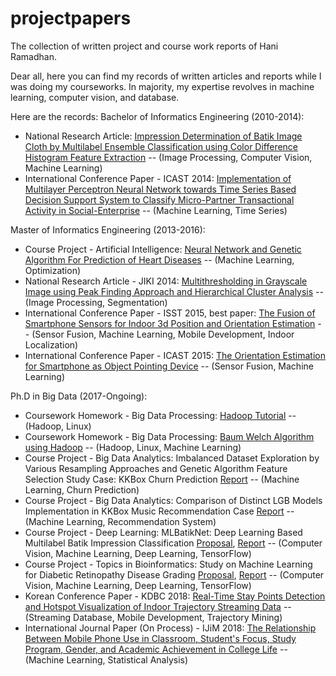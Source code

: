 # projectpapers
The collection of written project and course work reports of Hani Ramadhan.

Dear all, here you can find my records of written articles and reports while I was doing my courseworks. In majority, my expertise revolves 
in machine learning, computer vision, and database.

Here are the records:
Bachelor of Informatics Engineering (2010-2014):
- National Research Article: [Impression Determination of Batik Image Cloth by Multilabel Ensemble Classification
using Color Difference Histogram Feature Extraction][kursor]
-- (Image Processing, Computer Vision, Machine Learning)
- International Conference Paper - ICAST 2014: [Implementation of Multilayer Perceptron Neural Network towards Time Series Based Decision Support System to Classify Micro-Partner Transactional Activity in Social-Enterprise][icast14]
-- (Machine Learning, Time Series)

Master of Informatics Engineering (2013-2016):
- Course Project - Artificial Intelligence: [Neural Network and Genetic Algorithm For Prediction of Heart Diseases][ai13]
-- (Machine Learning, Optimization)
- National Research Article - JIKI 2014: [Multithresholding in Grayscale Image using Peak Finding Approach and Hierarchical Cluster Analysis][jiki]
-- (Image Processing, Segmentation)
- International Conference Paper - ISST 2015, best paper: [The Fusion of Smartphone Sensors for Indoor 3d Position and Orientation Estimation][isst15]
-- (Sensor Fusion, Machine Learning, Mobile Development, Indoor Localization)
- International Conference Paper - ICAST 2015: [The Orientation Estimation for Smartphone as Object Pointing Device][icast15]
-- (Sensor Fusion, Machine Learning)

Ph.D in Big Data (2017-Ongoing):
- Coursework Homework - Big Data Processing: [Hadoop Tutorial][hwBDP1]
-- (Hadoop, Linux)
- Coursework Homework - Big Data Processing: [Baum Welch Algorithm using Hadoop][hwBDP2]
-- (Hadoop, Linux, Machine Learning)
- Course Project - Big Data Analytics: Imbalanced Dataset Exploration by Various Resampling Approaches and Genetic Algorithm Feature Selection Study Case: KKBox Churn Prediction [Report][hwBDA1]
-- (Machine Learning, Churn Prediction)
- Course Project - Big Data Analytics: Comparison of Distinct LGB Models Implementation in KKBox Music Recommendation Case [Report][hwBDA2]
-- (Machine Learning, Recommendation System)
- Course Project - Deep Learning: MLBatikNet: Deep Learning Based Multilabel Batik Impression Classification [Proposal][propDL1], [Report][reportDL1]
-- (Computer Vision, Machine Learning, Deep Learning, TensorFlow)
- Course Project - Topics in Bioinformatics: Study on Machine Learning for Diabetic Retinopathy Disease Grading [Proposal][propBio1], [Report][reportBio1]
-- (Computer Vision, Machine Learning, Deep Learning, TensorFlow)
- Korean Conference Paper - KDBC 2018: [Real-Time Stay Points Detection and Hotspot Visualization of
Indoor Trajectory Streaming Data][kdbc18] -- (Streaming Database, Mobile Development, Trajectory Mining)
- International Journal Paper (On Process) - IJiM 2018: [The Relationship Between Mobile Phone Use in Classroom, Student's Focus, Study Program, Gender, and Academic Achievement in College Life][ijim]
-- (Machine Learning, Statistical Analysis)



[isst15]: <https://github.com/haniramadhan/projectpapers/blob/master/1065-2911-1-PB.pdf>
[kursor]: <https://github.com/haniramadhan/projectpapers/blob/master/1106-2539-1-SM.pdf>
[jiki]: <https://github.com/haniramadhan/projectpapers/blob/master/261-941-3-PB.pdf>
[ijim]: <https://github.com/haniramadhan/projectpapers/blob/master/9530-29207-1-SM.pdf>
[hwBDP1]: <https://github.com/haniramadhan/projectpapers/blob/master/BDP%20HW1%20-%20Hadoop%20Tutorial%20Installation.pdf>
[hwBDP2]: <https://github.com/haniramadhan/projectpapers/blob/master/BDP%20HW2%20-%20Baum%20Welch%20Hadoop.pdf>
[propDL1]: <https://github.com/haniramadhan/projectpapers/blob/master/DL%20Batik%20Transfer%20-%20Proposal.pdf>
[reportDL1]: <https://github.com/haniramadhan/projectpapers/blob/master/DL%20Batik%20Transfer%20-%20Report.pdf>
[propBio1]: <https://github.com/haniramadhan/projectpapers/blob/master/Diabetic%20Retinopathy%20Grading%20-%20Proposal.pdf>
[reportBio1]: <https://github.com/haniramadhan/projectpapers/blob/master/Diabetic%20Retinopathy%20Grading%20-%20Report.pdf>
[icast14]:<https://github.com/haniramadhan/projectpapers/blob/master/ICAST%201054%20-%20Implementation%20of%20Multilayer%20Perceptron%20Neural%20Network.pdf>
[hwBDA1]:<https://github.com/haniramadhan/projectpapers/blob/master/KKBOX-Churn%20Prediction.pdf>
[hwBDA2]:<https://github.com/haniramadhan/projectpapers/blob/master/KKBOX-Music%20Recommendation.pdf>
[icast15]:<https://github.com/haniramadhan/projectpapers/blob/master/R9-024%20-%20ICAST%202015.pdf>
[ai13]: <https://github.com/haniramadhan/projectpapers/blob/master/NEURAL%20NETWORK%20AND%20GENETIC%20ALGORITM%20FOR%20THE%20PREDICTION%20OF%20HEART%20DISEASES.pdf>
[kdbc18]: <https://github.com/haniramadhan/projectpapers/blob/master/Paper%2038_Camera%20Ready.pdf>
